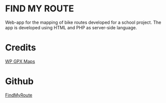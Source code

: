 # FIND MY ROUTE
Web-app for the mapping of bike routes developed for a school project. The app
is developed using HTML and PHP as server-side language.

# Credits
[WP GPX Maps](https://wordpress.org/plugins/wp-gpx-maps/)

# Github
[FindMyRoute](https://github.com/masinag/FindMyRoute)
